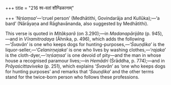 +++
title = "216 श्व-वतां शौण्डिकानाम्"

+++
‘*Nṛśaṃsa*’—‘cruel person’ (Medhātithi, Govindarāja and Kullūka);—‘a
bard’ (Nārāyaṇa and Rāghavānanda, also suggested by Medhātithi).

This verse is quoted in *Mitākṣarā* (on 3.290);—in *Madanapārijāta* (p.
945),—and in *Vīramitrodaya* (Āhnika, p. 496), which adds the
following—‘*Śvavān*’ is one who keeps dogs for
hunting-purposes,—‘*Śauṇḍika*’ is the liquor-seller,—‘*Celanirṇejaka*’
is one who lives by washing clothes,—‘*rajaka*’ is the
cloth-dyer,—‘*nṛśaṃsa*’ is one devoid of pity—and the man in whose house
a recognised paramour lives;—in *Hemādri* (Śrāddha, p. 774);—and in
*Prāyaścittaviveka* (p. 251), which explains ‘*Śvavān*’ as ‘one who
keeps dogs for hunting purposes’ and remarks that ‘*Śauṇḍika*’ and the
other terms stand for the twice-born person who follows these
professions.


